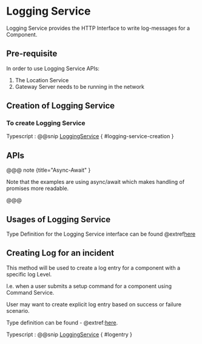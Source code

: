 # Logging Service

Logging Service provides the HTTP Interface to write log-messages for a Component.

## Pre-requisite

In order to use Logging Service APIs:

1. The Location Service
1. Gateway Server needs to be running in the network

## Creation of Logging Service

### To create Logging Service

Typescript
:   @@snip [LoggingService](../../../../example/src/documentation/log/LoggingServiceExamples.ts) { #logging-service-creation }

## APIs

@@@ note {title="Async-Await" }

Note that the examples are using async/await which makes handling of promises more readable.

@@@

## Usages of Logging Service

Type Definition for the Logging Service interface can be found @extref[here](ts-docs:interfaces/clients.LoggingService.html)

## Creating Log for an incident

This method will be used to create a log entry for a component with a specific log Level.

I.e. when a user submits a setup command for a component using Command Service.

User may want to create explicit log entry based on success or failure scenario.

Type definition can be found - @extref:[here](ts-docs:interfaces/clients.LoggingService.html#log).

Typescript
:   @@snip [LoggingService](../../../../example/src/documentation/log/LoggingServiceExamples.ts) { #logentry }
